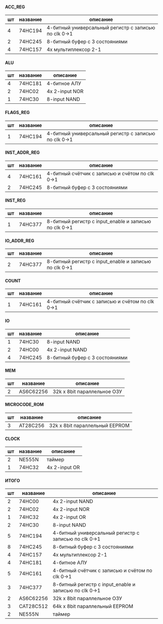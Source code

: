 #### ACC_REG
| шт  | название | описание                                             |
| --- | -------- | ---------------------------------------------------- |
| 4   | 74HC194  | 4-битный универсальный регистр с записью по clk 0->1 |
| 2   | 74HC245  | 8-битный буфер с 3 состояниями                       |
| 4   | 74HC157  | 4x мультиплексор 2-1                                 |

#### ALU
| шт  | название | описание       |
| --- | -------- | -------------- |
| 4   | 74HC181  | 4-битное АЛУ   |
| 2   | 74HC02   | 4x 2-input NOR |
| 1   | 74HC30   | 8-input NAND   |

#### FLAGS_REG
| шт  | название | описание                                             |
| --- | -------- | ---------------------------------------------------- |
| 1   | 74HC194  | 4-битный универсальный регистр с записью по clk 0->1 |

#### INST_ADDR_REG
| шт  | название | описание                                        |
| --- | -------- | ----------------------------------------------- |
| 4   | 74HC161  | 4-битный счётчик с записью и счётом по clk 0->1 |
| 2   | 74HC245  | 8-битный буфер с 3 состояниями                  |

#### INST_REG
| шт  | название | описание                                              |
| --- | -------- | ----------------------------------------------------- |
| 1   | 74HC377  | 8-битный регистр с input_enable и записью по clk 0->1 |

#### IO_ADDR_REG
| шт  | название | описание                                              |
| --- | -------- | ----------------------------------------------------- |
| 2   | 74HC377  | 8-битный регистр с input_enable и записью по clk 0->1 |

#### COUNT
| шт  | название | описание                                        |
| --- | -------- | ----------------------------------------------- |
| 1   | 74HC161  | 4-битный счётчик с записью и счётом по clk 0->1 |

#### IO
| шт  | название | описание                       |
| --- | -------- | ------------------------------ |
| 1   | 74HC30   | 8-input NAND                   |
| 2   | 74HC00   | 4x 2-input NAND                |
| 4   | 74HC245  | 8-битный буфер с 3 состояниями |

#### MEM
| шт  | название  | описание                    |
| --- | --------- | --------------------------- |
| 2   | AS6C62256 | 32k x 8bit параллельное ОЗУ |


#### MICROCODE_ROM
| шт  | название | описание                       |
| --- | -------- | ------------------------------ |
| 3   | AT28C256 | 32k x 8bit параллельный EEPROM |

#### CLOCK
| шт  | название | описание      |
| --- | -------- | ------------- |
| 2   | NE555N   | таймер        |
| 1   | 74HC32   | 4x 2-input OR |

#### ИТОГО
| шт  | название  | описание                                              |
| --- | --------- | ----------------------------------------------------- |
| 2   | 74HC00    | 4x 2-input NAND                                       |
| 2   | 74HC02    | 4x 2-input NOR                                        |
| 1   | 74HC32    | 4x 2-input OR                                         |
| 2   | 74HC30    | 8-input NAND                                          |
| 5   | 74HC194   | 4-битный универсальный регистр с записью по clk 0->1  |
| 8   | 74HC245   | 8-битный буфер с 3 состояниями                        |
| 4   | 74HC157   | 4x мультиплексор 2-1                                  |
| 4   | 74HC181   | 4-битное АЛУ                                          |
| 5   | 74HC161   | 4-битный счётчик с записью и счётом по clk 0->1       |
| 3   | 74HC377   | 8-битный регистр с input_enable и записью по clk 0->1 |
| 2   | AS6C62256 | 32k x 8bit параллельное ОЗУ                           |
| 3   | CAT28C512 | 64k x 8bit параллельный EEPROM                        |
| 2   | NE555N    | таймер                                                |
